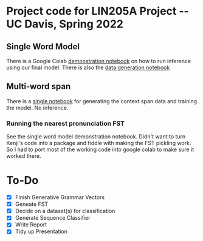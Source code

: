 # Project code for LIN205A Project -- UC Davis, Spring 2022

## Single Word Model
There is a Google Colab [demonstration notebook](https://colab.research.google.com/drive/1i-BlN8wgqDfthOz1rfex_xnF51yx8jTh?usp=sharing) on how to run inference using our final model. There is also the [data generation notebook](https://colab.research.google.com/drive/1icJxHyUS4I7S46zckqTQylqiVknvyy8g?usp=sharing)

## Multi-word span
There is a [single notebook](https://colab.research.google.com/drive/1uq0Tw5ogphnFONg9CtlKdVRI8WkzROQu?usp=sharing) for generating the context span data and training the model. No inference. 

### Running the nearest pronunciation FST
See the single word model demonstration notebook. Didn't want to turn Kenji's code into a package and fiddle with making the FST pickling work. So I had to port most of the working code into google colab to make sure it worked there.


# To-Do
- [x] Finish Generative Grammar Vectors
- [x] Geneate FST
- [x] Decide on a dataset(s) for classification
- [x] Generate Sequence Classifier
- [x] Write Report
- [x] Tidy up Presentation
